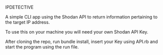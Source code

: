 IPDETECTIVE

A simple CLI app using the Shodan API to return information pertaining to the target IP address.

To use this on your machine you will need your own Shodan API Key.

After cloning the repo, run bundle install, insert your Key using API.rb and start the program using the run file.